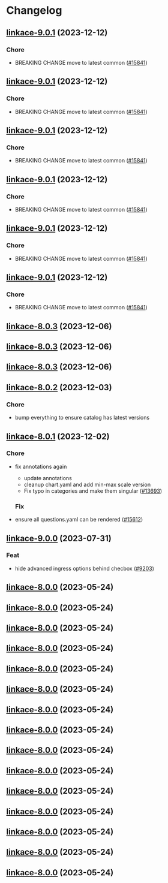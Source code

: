# Changelog



## [linkace-9.0.1](https://github.com/truecharts/charts/compare/linkace-8.0.3...linkace-9.0.1) (2023-12-12)

### Chore

- BREAKING CHANGE move to latest common ([#15841](https://github.com/truecharts/charts/issues/15841))
  
  


## [linkace-9.0.1](https://github.com/truecharts/charts/compare/linkace-8.0.3...linkace-9.0.1) (2023-12-12)

### Chore

- BREAKING CHANGE move to latest common ([#15841](https://github.com/truecharts/charts/issues/15841))
  
  


## [linkace-9.0.1](https://github.com/truecharts/charts/compare/linkace-8.0.3...linkace-9.0.1) (2023-12-12)

### Chore

- BREAKING CHANGE move to latest common ([#15841](https://github.com/truecharts/charts/issues/15841))
  
  


## [linkace-9.0.1](https://github.com/truecharts/charts/compare/linkace-8.0.3...linkace-9.0.1) (2023-12-12)

### Chore

- BREAKING CHANGE move to latest common ([#15841](https://github.com/truecharts/charts/issues/15841))
  
  


## [linkace-9.0.1](https://github.com/truecharts/charts/compare/linkace-8.0.3...linkace-9.0.1) (2023-12-12)

### Chore

- BREAKING CHANGE move to latest common ([#15841](https://github.com/truecharts/charts/issues/15841))
  
  


## [linkace-9.0.1](https://github.com/truecharts/charts/compare/linkace-8.0.3...linkace-9.0.1) (2023-12-12)

### Chore

- BREAKING CHANGE move to latest common ([#15841](https://github.com/truecharts/charts/issues/15841))
  
  



## [linkace-8.0.3](https://github.com/truecharts/charts/compare/linkace-8.0.2...linkace-8.0.3) (2023-12-06)




## [linkace-8.0.3](https://github.com/truecharts/charts/compare/linkace-8.0.2...linkace-8.0.3) (2023-12-06)




## [linkace-8.0.3](https://github.com/truecharts/charts/compare/linkace-8.0.2...linkace-8.0.3) (2023-12-06)




## [linkace-8.0.2](https://github.com/truecharts/charts/compare/linkace-8.0.1...linkace-8.0.2) (2023-12-03)

### Chore

- bump everything to ensure catalog has latest versions
  
  


## [linkace-8.0.1](https://github.com/truecharts/charts/compare/linkace-9.0.0...linkace-8.0.1) (2023-12-02)

### Chore

- fix annotations again
  - update annotations
  - cleanup chart.yaml and add min-max scale version
  - Fix typo in categories and make them singular ([#13693](https://github.com/truecharts/charts/issues/13693))
  
  ### Fix

- ensure all questions.yaml can be rendered ([#15612](https://github.com/truecharts/charts/issues/15612))
  
  











## [linkace-9.0.0](https://github.com/truecharts/charts/compare/linkace-8.0.0...linkace-9.0.0) (2023-07-31)

### Feat

- hide advanced ingress options behind checbox ([#9203](https://github.com/truecharts/charts/issues/9203))
  
  


## [linkace-8.0.0](https://github.com/truecharts/charts/compare/linkace-7.0.27...linkace-8.0.0) (2023-05-24)




## [linkace-8.0.0](https://github.com/truecharts/charts/compare/linkace-7.0.27...linkace-8.0.0) (2023-05-24)




## [linkace-8.0.0](https://github.com/truecharts/charts/compare/linkace-7.0.27...linkace-8.0.0) (2023-05-24)




## [linkace-8.0.0](https://github.com/truecharts/charts/compare/linkace-7.0.27...linkace-8.0.0) (2023-05-24)




## [linkace-8.0.0](https://github.com/truecharts/charts/compare/linkace-7.0.27...linkace-8.0.0) (2023-05-24)




## [linkace-8.0.0](https://github.com/truecharts/charts/compare/linkace-7.0.27...linkace-8.0.0) (2023-05-24)




## [linkace-8.0.0](https://github.com/truecharts/charts/compare/linkace-7.0.27...linkace-8.0.0) (2023-05-24)




## [linkace-8.0.0](https://github.com/truecharts/charts/compare/linkace-7.0.27...linkace-8.0.0) (2023-05-24)




## [linkace-8.0.0](https://github.com/truecharts/charts/compare/linkace-7.0.27...linkace-8.0.0) (2023-05-24)




## [linkace-8.0.0](https://github.com/truecharts/charts/compare/linkace-7.0.27...linkace-8.0.0) (2023-05-24)




## [linkace-8.0.0](https://github.com/truecharts/charts/compare/linkace-7.0.27...linkace-8.0.0) (2023-05-24)




## [linkace-8.0.0](https://github.com/truecharts/charts/compare/linkace-7.0.27...linkace-8.0.0) (2023-05-24)




## [linkace-8.0.0](https://github.com/truecharts/charts/compare/linkace-7.0.27...linkace-8.0.0) (2023-05-24)




## [linkace-8.0.0](https://github.com/truecharts/charts/compare/linkace-7.0.27...linkace-8.0.0) (2023-05-24)




## [linkace-8.0.0](https://github.com/truecharts/charts/compare/linkace-7.0.27...linkace-8.0.0) (2023-05-24)

